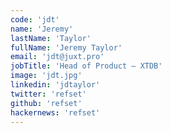 ```yaml
---
code: 'jdt'
name: 'Jeremy'
lastName: 'Taylor'
fullName: 'Jeremy Taylor'
email: 'jdt@juxt.pro'
jobTitle: 'Head of Product — XTDB'
image: 'jdt.jpg'
linkedin: 'jdtaylor'
twitter: 'refset'
github: 'refset'
hackernews: 'refset'
---
```

